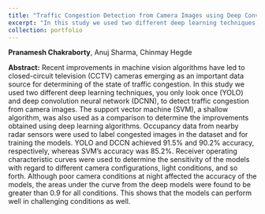 ```yaml
---
title: "Traffic Congestion Detection from Camera Images using Deep Convolution Neural Networks"
excerpt: "In this study we used two different deep learning techniques, you only look once (YOLO) and deep convolution neural network (DCNN), and a shallow algorithm, support vector machine (SVM), to detect traffic congestion from camera images. YOLO and DCCN achieved 91.5% and 90.2% accuracy, respectively, whereas SVM’s accuracy was 85.2%. <br/><img src='/images/trr-congestion.jpg'>"
collection: portfolio
---
```


**Pranamesh Chakraborty**, Anuj Sharma, Chinmay Hegde

**Abstract:** Recent improvements in machine vision algorithms have led to closed-circuit television (CCTV) cameras emerging as an important data source for determining of the state of traffic congestion. In this study we used two different deep learning techniques, you only look once (YOLO) and deep convolution neural network (DCNN), to detect traffic congestion from camera images. The support vector machine (SVM), a shallow algorithm, was also used as a comparison to determine the improvements obtained using deep learning algorithms. Occupancy data from nearby radar sensors were used to label congested images in the dataset and for training the models. YOLO and DCCN achieved 91.5% and 90.2% accuracy, respectively, whereas SVM’s accuracy was 85.2%. Receiver operating characteristic curves were used to determine the sensitivity of the models with regard to different camera configurations, light conditions, and so forth. Although poor camera conditions at night affected the accuracy of the models, the areas under the curve from the deep models were found to be greater than 0.9 for all conditions. This shows that the models can perform well in challenging conditions as well.
